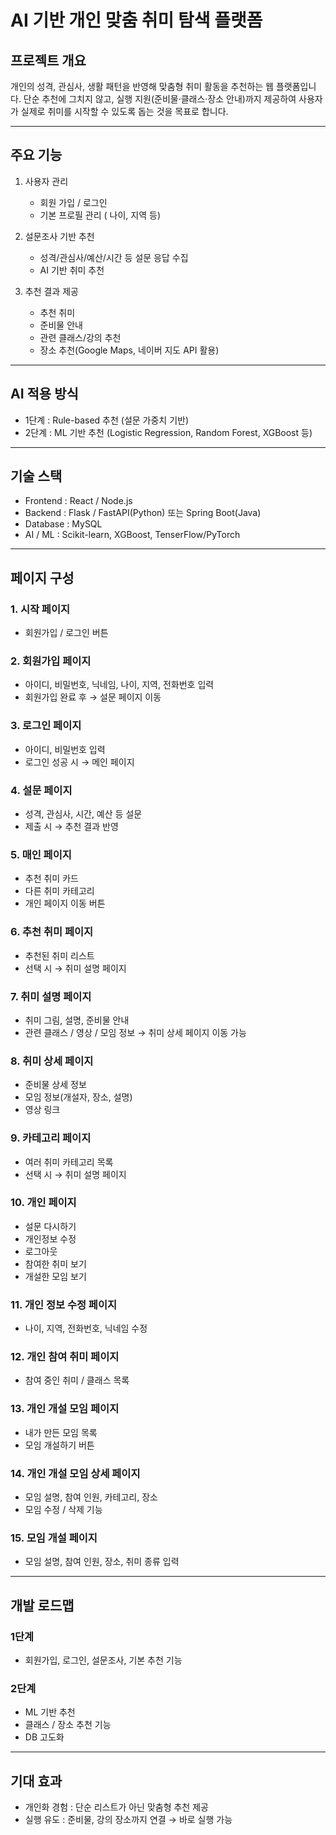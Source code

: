# AI 기반 개인 맞춤 취미 탐색 플랫폼

## 프로젝트 개요
개인의 성격, 관심사, 생활 패턴을 반영해 맞춤형 취미 활동을 추천하는 웹 플랫폼입니다.
단순 추천에 그치지 않고, 실행 지원(준비물·클래스·장소 안내)까지 제공하여 사용자가 실제로 취미를 시작할 수 있도록 돕는 것을 목표로 합니다.

---

## 주요 기능
1. 사용자 관리
   - 회원 가입 / 로그인
   - 기본 프로필 관리 ( 나이, 지역 등)

2. 설문조사 기반 추천
   - 성격/관심사/예산/시간 등 설문 응답 수집
   - AI 기반 취미 추천

3. 추천 결과 제공
   - 추천 취미
   - 준비물 안내
   - 관련 클래스/강의 추천
   - 장소 추천(Google Maps, 네이버 지도 API 활용)

---

## AI 적용 방식
- 1단계 : Rule-based 추천 (설문 가중치 기반)
- 2단계 : ML 기반 추천 (Logistic Regression, Random Forest, XGBoost 등)

---

## 기술 스택
- Frontend : React / Node.js
- Backend : Flask / FastAPI(Python) 또는 Spring Boot(Java)
- Database : MySQL
- AI / ML : Scikit-learn, XGBoost, TenserFlow/PyTorch

---

## 페이지 구성
### 1. 시작 페이지
  -  회원가입 / 로그인 버튼

### 2. 회원가입 페이지
  - 아이디, 비밀번호, 닉네임, 나이, 지역, 전화번호 입력
  - 회원가입 완료 후 → 설문 페이지 이동

### 3. 로그인 페이지
  - 아이디, 비밀번호 입력
  - 로그인 성공 시 → 메인 페이지

### 4. 설문 페이지
  - 성격, 관심사, 시간, 예산 등 설문
  - 제출 시 → 추천 결과 반영

### 5. 매인 페이지
  - 추천 취미 카드
  - 다른 취미 카테고리
  - 개인 페이지 이동 버튼

### 6. 추천 취미 페이지
  - 추천된 취미 리스트
  - 선택 시 → 취미 설명 페이지

### 7. 취미 설명 페이지
  - 취미 그림, 설명, 준비물 안내
  - 관련 클래스 / 영상 / 모임 정보
  → 취미 상세 페이지 이동 가능

### 8. 취미 상세 페이지
  - 준비물 상세 정보
  - 모임 정보(개설자, 장소, 설명)
  - 영상 링크

### 9. 카테고리 페이지
  - 여러 취미 카테고리 목록
  - 선택 시 → 취미 설명 페이지

### 10. 개인 페이지
  - 설문 다시하기
  - 개인정보 수정
  - 로그아웃
  - 참여한 취미 보기
  - 개설한 모임 보기

### 11. 개인 정보 수정 페이지
  - 나이, 지역, 전화번호, 닉네임 수정

### 12. 개인 참여 취미 페이지
  - 참여 중인 취미 / 클래스 목록
  
### 13. 개인 개설 모임 페이지
  - 내가 만든 모임 목록
  - 모임 개설하기 버튼

### 14. 개인 개설 모임 상세 페이지
  - 모임 설명, 참여 인원, 카테고리, 장소
  - 모임 수정 / 삭제 기능

### 15. 모임 개설 페이지
  - 모임 설명, 참여 인원, 장소, 취미 종류 입력

---

## 개발 로드맵
### 1단계
  - 회원가입, 로그인, 설문조사, 기본 추천 기능
### 2단계
  - ML 기반 추천
  - 클래스 / 장소 추천 기능
  - DB 고도화

---

## 기대 효과
- 개인화 경험 : 단순 리스트가 아닌 맞춤형 추천 제공
- 실행 유도 : 준비물, 강의 장소까지 연결 → 바로 실행 가능



